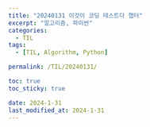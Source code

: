 ```yaml
---
title: "20240131 이것이 코딩 테스트다 챕터"
excerpt: "알고리즘, 파이썬"
categories:
  - TIL
tags:
  - [TIL, Algorithm, Python]

permalink: /TIL/20240131/

toc: true
toc_sticky: true

date: 2024-1-31
last_modified_at: 2024-1-31
---
```

